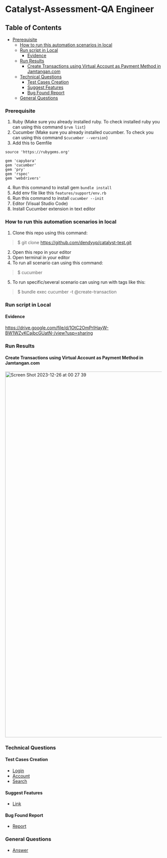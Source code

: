 # Catalyst-Assessment-QA Engineer

## Table of Contents
  - [Prerequisite](#prerequisite)
    - [How to run this automation scenarios in local](#how-to-run-this-automation-scenarios-in-local)
    - [Run script in Local](#run-script-in-local)
      - [Evidence](#evidence)
    - [Run Results](#run-results)
      - [Create Transactions using Virtual Account as Payment Method in Jamtangan.com](#create-transactions-using-virtual-account-as-payment-method-in-jamtangancom)
    - [Technical Questions](#technical-questions)
      - [Test Cases Creation](#test-cases-creation)
      - [Suggest Features](#suggest-features)
      - [Bug Found Report](#bug-found-report)
    - [General Questions](#general-questions)

### Prerequisite
1. Ruby (Make sure you already installed ruby. To check installed ruby you can using this command `$rvm list`)
2. Cucumber (Make sure you already installed cucumber. To check you can using this command `$cucumber --version`)
3. Add this to Gemfile 
```
source 'https://rubygems.org'

gem 'capybara'
gem 'cucumber'
gem 'pry'
gem 'rspec'
gem 'webdrivers'
``` 
4. Run this command to install gem
```bundle install```
5. Add env file like this ```features/support/env.rb```
6. Run this command to install
```cucumber --init```
7. Editor (Visual Studio Code)
8. Install Cucumber extension in text editor

### How to run this automation scenarios in local
1. Clone this repo using this command:
>$ git clone https://github.com/dendyyp/catalyst-test.git
2. Open this repo in your editor
3. Open terminal in your editor
4. To run all scenario can using this command:
>$ cucumber
5. To run specific/several scenario can using run with tags like this:
>$ bundle exec cucumber -t @create-transaction

### Run script in Local

#### Evidence
https://drive.google.com/file/d/1OtC2OmPrlHayW-BW1WZyKCajbcGUatN-/view?usp=sharing

### Run Results

#### Create Transactions using Virtual Account as Payment Method in Jamtangan.com
<img width="1172" alt="Screen Shot 2023-12-26 at 00 27 39" src="https://github.com/dendyyp/catalyst-test/assets/45061250/ad231b53-57c1-4db7-9ff2-9de01c70d765">

### Technical Questions
#### Test Cases Creation
- [Login](https://github.com/dendyyp/catalyst-test/blob/main/Technical-Question/Test-Cases/login-test-case-creation-manual.feature)
- [Account](https://github.com/dendyyp/catalyst-test/blob/main/Technical-Question/Test-Cases/account-test-case-creation-manual.feature)
- [Search](https://github.com/dendyyp/catalyst-test/blob/main/Technical-Question/Test-Cases/search-test-case-creation-manual.feature)  
#### Suggest Features
- [Link](https://github.com/dendyyp/catalyst-test/blob/main/Technical-Question/Suggest-Develop-Feature/Develop-Feature.md)
#### Bug Found Report
- [Report](https://github.com/dendyyp/catalyst-test/blob/main/Technical-Question/Bug/bugs-found.md)

### General Questions
- [Answer](https://github.com/dendyyp/catalyst-test/blob/main/General-Question/General-question-qa.md)
  






